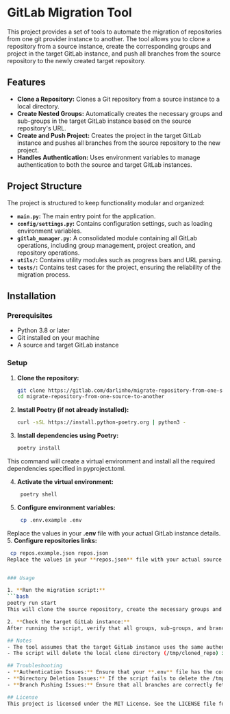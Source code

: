 # GitLab Migration Tool

This project provides a set of tools to automate the migration of repositories from one git provider instance to another. The tool allows you to clone a repository from a source instance, create the corresponding groups and project in the target GitLab instance, and push all branches from the source repository to the newly created target repository.

## Features

- **Clone a Repository:** Clones a Git repository from a source instance to a local directory.
- **Create Nested Groups:** Automatically creates the necessary groups and sub-groups in the target GitLab instance based on the source repository's URL.
- **Create and Push Project:** Creates the project in the target GitLab instance and pushes all branches from the source repository to the new project.
- **Handles Authentication:** Uses environment variables to manage authentication to both the source and target GitLab instances.

## Project Structure

The project is structured to keep functionality modular and organized:

- **`main.py`:** The main entry point for the application.
- **`config/settings.py`:** Contains configuration settings, such as loading environment variables.
- **`gitlab_manager.py`:** A consolidated module containing all GitLab operations, including group management, project creation, and repository operations.
- **`utils/`:** Contains utility modules such as progress bars and URL parsing.
- **`tests/`:** Contains test cases for the project, ensuring the reliability of the migration process.

## Installation

### Prerequisites

- Python 3.8 or later
- Git installed on your machine
- A source and target GitLab instance

### Setup

1. **Clone the repository:**

   ```bash
   git clone https://gitlab.com/darlinho/migrate-repository-from-one-source-to-another.git
   cd migrate-repository-from-one-source-to-another
2. **Install Poetry (if not already installed):**
   ```bash
   curl -sSL https://install.python-poetry.org | python3 -
3. **Install dependencies using Poetry:**
   ```bash
   poetry install
This command will create a virtual environment and install all the required dependencies specified in pyproject.toml.

4. **Activate the virtual environment:**
   ```bash
    poetry shell
5. **Configure environment variables:**
   ```bash
    cp .env.example .env
Replace the values in your **.env** file with your actual GitLab instance details.
5. **Configure repositories links:**
   ```bash
    cp repos.example.json repos.json
Replace the values in your **repos.json** file with your actual source repositories details.


### Usage

1. **Run the migration script:**
   ```bash
   poetry run start
  This will clone the source repository, create the necessary groups and project on the target GitLab instance, and push all branches to the new project.

2. **Check the target GitLab instance:**
  After running the script, verify that all groups, sub-groups, and branches have been successfully migrated to the target GitLab instance.

## Notes
- The tool assumes that the target GitLab instance uses the same authentication method for all API calls (private tokens in this case).
- The script will delete the local clone directory (/tmp/cloned_repo) if it already exists, ensuring a fresh clone each time.

## Troubleshooting
- **Authentication Issues:** Ensure that your **.env** file has the correct credentials and tokens.
- **Directory Deletion Issues:** If the script fails to delete the /tmp/cloned_repo directory, manually delete it and rerun the script.
- **Branch Pushing Issues:** Ensure that all branches are correctly fetched and tracked in the local repository before they are pushed to the target repository.

## License
This project is licensed under the MIT License. See the LICENSE file for more details.